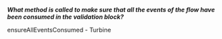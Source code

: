 ***What method is called to make sure that all the events of the flow have been consumed in the validation block?***

<div class="hint">
  ensureAllEventsConsumed - Turbine
</div>
